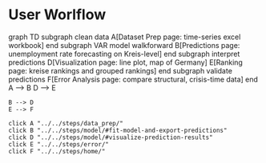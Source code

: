 # User Worlflow

<!-- load mermaid -->
<script src="https://cdn.jsdelivr.net/npm/mermaid/dist/mermaid.min.js"></script>
<script>
mermaid.initialize({startOnLoad:true});
mermaidAPI.initialize({
    securityLevel: 'loose'
});
</script>

<!-- **Pro Tip**: Clicking on the purple nodes leads to the specific step in the documentation. -->
<!-- **Pro Tip**: Clicking on the purple nodes leads to the tool page. -->

<div class="mermaid">
graph TD
    subgraph clean data
        A[Dataset Prep page: time-series excel workbook]
    end
    subgraph VAR model walkforward
        B[Predictions page: unemployment rate forecasting on Kreis-level]
    end
    subgraph interpret predictions
        D[Visualization page: line plot, map of Germany]
        E[Ranking page: kreise rankings and grouped rankings]
    end
    subgraph validate predictions
        F[Error Analysis page: compare structural, crisis-time data]
    end
    A --> B
    D --> E

    B --> D
    E --> F

    click A "../../steps/data_prep/"
    click B "../../steps/model/#fit-model-and-export-predictions"
    click D "../../steps/model/#visualize-prediction-results"
    click E "../../steps/error/"
    click F "../../steps/home/"
</div>

</br>
<!-- <<<<<<< vighnesh_docs_work
    D -.-> E
    D -.-> F
    click A "../../steps/data_prep/"
    click B "../../steps/model/#fit-model-and-export-predictions"
    click C "../../steps/model/#visualize-prediction-results"
    click E "../../steps/error/"
    click F "../../steps/home/"
</div>
======= -->
<!-- <div>
    click A "http://127.0.0.1:8000/steps/data_prep/"
    click B "http://127.0.0.1:8000/steps/model/#fit-model-and-export-predictions"
    click C "http://127.0.0.1:8000/steps/model/#visualize-prediction-results"
    click D "https://github.com/prakharrathi25/the-tool-bmwi/blob/main/pages/model_v1.py"
    click E "http://127.0.0.1:8000/steps/error/"
    click F "http://127.0.0.1:8000/steps/home/"
</div> -->
<!-- >>>>>>> main -->
